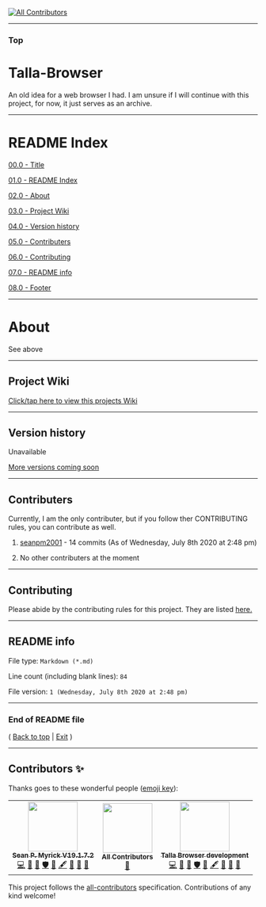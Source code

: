 
<!-- ALL-CONTRIBUTORS-BADGE:START - Do not remove or modify this section -->
[![All Contributors](https://img.shields.io/badge/all_contributors-3-orange.svg?style=flat-square)](#contributors-)
<!-- ALL-CONTRIBUTORS-BADGE:END -->
***

### Top

# Talla-Browser
An old idea for a web browser I had. I am unsure if I will continue with this project, for now, it just serves as an archive.

***

# README Index

[00.0 - Title](#Talla-Browser)

[01.0 - README Index](#README-Index)

[02.0 - About](#About)

[03.0 - Project Wiki](#Project-Wiki)

[04.0 - Version history](#Version-history)

[05.0 - Contributers](#Contributers)

[06.0 - Contributing](#Contributing)

[07.0 - README info](#README-info)

[08.0 - Footer](#End-of-README-file)

***

# About

See above

***

## Project Wiki

[Click/tap here to view this projects Wiki](https://github.com/seanpm2001/Talla-Browser/Wiki/)

***

## Version history

Unavailable

[More versions coming soon](https://www.example.com/)

***

## Contributers

Currently, I am the only contributer, but if you follow ther CONTRIBUTING rules, you can contribute as well.

1. [seanpm2001](https://github.com/seanpm2001/) - 14 commits (As of Wednesday, July 8th 2020 at 2:48 pm)

2. No other contributers at the moment

***

## Contributing

Please abide by the contributing rules for this project. They are listed [here.](https://github.com/seanpm2001/Talla-Browser/blob/master/CONTRIBUTING.md)

***

## README info

File type: `Markdown (*.md)`

Line count (including blank lines): `84`

File version: `1 (Wednesday, July 8th 2020 at 2:48 pm)`

***

### End of README file

( [Back to top](#Top) | [Exit](https://github.com) )

***

## Contributors ✨

Thanks goes to these wonderful people ([emoji key](https://allcontributors.org/docs/en/emoji-key)):

<!-- ALL-CONTRIBUTORS-LIST:START - Do not remove or modify this section -->
<!-- prettier-ignore-start -->
<!-- markdownlint-disable -->
<table>
  <tr>
    <td align="center"><a href="https://gist.github.com/seanpm2001/7e40a0e13c066a57577d8200b1afc6a3"><img src="https://avatars.githubusercontent.com/u/65933340?v=4?s=100" width="100px;" alt=""/><br /><sub><b>Sean P. Myrick V19.1.7.2</b></sub></a><br /><a href="https://github.com/seanpm2001/Talla-Browser/commits?author=seanpm2001" title="Code">💻</a> <a href="https://github.com/seanpm2001/Talla-Browser/commits?author=seanpm2001" title="Documentation">📖</a> <a href="#projectManagement-seanpm2001" title="Project Management">📆</a> <a href="#security-seanpm2001" title="Security">🛡️</a> <a href="#data-seanpm2001" title="Data">🔣</a> <a href="#content-seanpm2001" title="Content">🖋</a> <a href="#design-seanpm2001" title="Design">🎨</a> <a href="#maintenance-seanpm2001" title="Maintenance">🚧</a> <a href="#ideas-seanpm2001" title="Ideas, Planning, & Feedback">🤔</a></td>
    <td align="center"><a href="https://allcontributors.org"><img src="https://avatars.githubusercontent.com/u/46410174?v=4?s=100" width="100px;" alt=""/><br /><sub><b>All Contributors</b></sub></a><br /><a href="https://github.com/seanpm2001/Talla-Browser/commits?author=all-contributors" title="Documentation">📖</a></td>
    <td align="center"><a href="https://github.com/seanpm2001/Talla-Browser"><img src="https://avatars.githubusercontent.com/u/84749502?v=4?s=100" width="100px;" alt=""/><br /><sub><b>Talla Browser development</b></sub></a><br /><a href="https://github.com/seanpm2001/Talla-Browser/commits?author=talla-browser" title="Code">💻</a> <a href="https://github.com/seanpm2001/Talla-Browser/commits?author=talla-browser" title="Documentation">📖</a> <a href="#projectManagement-talla-browser" title="Project Management">📆</a> <a href="#security-talla-browser" title="Security">🛡️</a> <a href="#data-talla-browser" title="Data">🔣</a> <a href="#content-talla-browser" title="Content">🖋</a> <a href="#design-talla-browser" title="Design">🎨</a> <a href="#maintenance-talla-browser" title="Maintenance">🚧</a> <a href="#ideas-talla-browser" title="Ideas, Planning, & Feedback">🤔</a></td>
  </tr>
</table>

<!-- markdownlint-restore -->
<!-- prettier-ignore-end -->

<!-- ALL-CONTRIBUTORS-LIST:END -->

This project follows the [all-contributors](https://github.com/all-contributors/all-contributors) specification. Contributions of any kind welcome!
